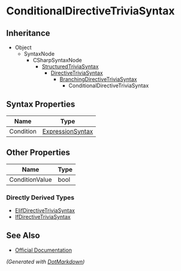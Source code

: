 # ConditionalDirectiveTriviaSyntax

## Inheritance

* Object
  * SyntaxNode
    * CSharpSyntaxNode
      * [StructuredTriviaSyntax](StructuredTriviaSyntax.md)
        * [DirectiveTriviaSyntax](DirectiveTriviaSyntax.md)
          * [BranchingDirectiveTriviaSyntax](BranchingDirectiveTriviaSyntax.md)
            * ConditionalDirectiveTriviaSyntax

## Syntax Properties

| Name      | Type                                    |
| --------- | --------------------------------------- |
| Condition | [ExpressionSyntax](ExpressionSyntax.md) |

## Other Properties

| Name           | Type |
| -------------- | ---- |
| ConditionValue | bool |

### Directly Derived Types

* [ElifDirectiveTriviaSyntax](ElifDirectiveTriviaSyntax.md)
* [IfDirectiveTriviaSyntax](IfDirectiveTriviaSyntax.md)

## See Also

* [Official Documentation](https://docs.microsoft.com/en-us/dotnet/api/microsoft.codeanalysis.csharp.syntax.conditionaldirectivetriviasyntax)


*\(Generated with [DotMarkdown](http://github.com/JosefPihrt/DotMarkdown)\)*